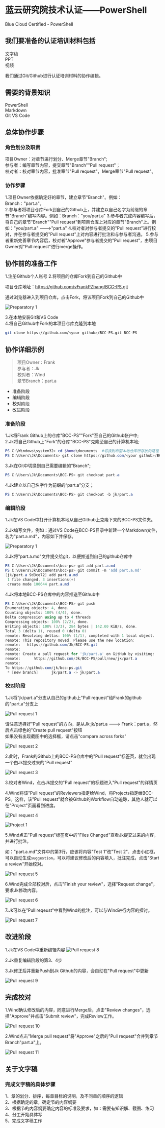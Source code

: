# 蓝云研究院技术认证——PowerShell

Blue Cloud Certified - PowerShell

## 我们要准备的认证培训材料包括

文字稿  
PPT  
视频

我们通过Git/Github进行认证培训材料的协作编辑。

## 需要的背景知识

PowerShell  
Markdown  
Git
VS Code

## 总体协作步骤

### 角色划分及职责

项目Owner：对章节进行划分、Merge章节"Branch";  
参与者：编写章节内容，提交章节"Branch""Pull request"；  
校对者：校对章节内容，批准章节"Pull request"，Merge章节"Pull request"。  

### 协作步骤

1.项目Owner依据确定好的章节，建立章节"Branch"。例如：Branch："part.a"。  
2.参与者将项目仓库Fork到自己的Github上，并建立以自己名字为前缀的章节"Branch"编写内容。例如：Branch："you/part.a"
3.参与者完成内容编写后，将自己的章节"Branch""Pull request"到项目仓库上对应的章节"Branch"上。例如："you/part.a" --->"part.a"
4.校对者对参与者提交的"Pull request"进行校对，并在参与者提交的"Pull request"上对内容进行批注和与参与者沟通。
5.参与者重新完善章节内容后，校对者"Approve"参与者提交的"Pull request"，由项目Owner对"Pull request"进行merge操作。

## 协作前的准备工作
  
1.注册Github个人账号
2.将项目的仓库Fork到自己的Github中  

项目仓库地址：https://github.com/vFrankPZhang/BCC-PS.git

通过浏览器进入到项目仓库，点击Fork，将该项目Fork到自己的Github中

![Preparatory 1](images/readme.preparatory.1.png)

3.在本地安装Git和VS Code  
4.将自己Github中Fork的本项目仓库克隆到本地  

```bash
git clone https://github.com/<your github>/BCC-PS.git BCC-PS
```

## 协作详细示例

> 项目Owner：Frank  
> 参与者：Jk  
> 校对者：Wind  
> 章节Branch：part.a  

* 准备阶段
* 编辑阶段
* 校对阶段
* 改进阶段

### 准备阶段

1.Jk将Frank Github上的仓库"BCC-PS""Fork"至自己的Github帐户中;  
2.Jk将自己Github上"Fork"的仓库"BCC-PS"克隆至自己的计算机本地;

```powershell
PS C:\Windows\system32> cd $home\documents  #切换到希望本地仓库所存放的路径
PS C:\Users\Jk\Documents> git clone https://github.com/<your github>/BCC-PS.git BCC-PS
```

3.Jk在Git中切换到自己需要编辑的"Branch";

```powershell
PS C:\Users\Jk\Documents\BCC-PS> git checkout part.a
```

4.Jk建立以自己名字作为前缀的“part.a”分支；

```powershell
PS C:\Users\Jk\Documents\BCC-PS> git checkout -b jk/part.a
```

### 编辑阶段

1.Jk在VS Code中打开计算机本地从自己Github上克隆下来的BCC-PS文件夹。

2.Jk编写文件，例如：通过VS Code在BCC-PS目录中新建一个Markdown文件，名为"part.a.md"，内容如下并保存。

![Preparatory 1](images/readme.edit.1.png)

3.Jk将"part.a.md"文件提交给git，以便推送到自己的github仓库中

```powershell
PS C:\Users\Jk\Documents\bcc-ps> git add part.a.md
PS C:\Users\Jk\Documents\bcc-ps> git commit -m 'add part.a.md'
[jk/part.a 9d3ce72] add part.a.md
 1 file changed, 3 insertions(+)
 create mode 100644 part.a.md
```

4.Jk将本地BCC-PS仓库中的内容推送至Github中

```powershell
PS C:\Users\Jk\Documents\BCC-PS> git push
Enumerating objects: 4, done.
Counting objects: 100% (4/4), done.
Delta compression using up to 4 threads
Compressing objects: 100% (2/2), done.
Writing objects: 100% (3/3), 284 bytes | 142.00 KiB/s, done.
Total 3 (delta 1), reused 0 (delta 0)
remote: Resolving deltas: 100% (1/1), completed with 1 local object.
remote: This repository moved. Please use the new location:
remote:   https://github.com/Jk/BCC-PS.git
remote:
remote: Create a pull request for 'jk/part.a' on GitHub by visiting:
remote:      https://github.com/Jk/BCC-PS/pull/new/jk/part.a
remote:
To https://github.com/jk/bcc-ps.git
 * [new branch]      jk/part.a -> jk/part.a
```

### 校对阶段

1.Jk将"jk/part.a"分支从自己的github上"Pull request"给Frank的github的"part.a"分支上

![Pull request 1](images/readme.pullrequest.1.png)

请注意选择好"Pull request"的方向，是从Jk:jk/part.a ---> Frank：part.a，然后点击绿色的"Create pull request"按钮  
如果没有出现截图中的选择框，请点击"compare across forks"

![Pull request 2](images/readme.pullrequest.2.png)

2.此时，Frank的Github上的BCC-PS仓库中的"Pull request"标签页，就会出现一个由Jk提交过来的"Pull request"

![Pull request 3](images/readme.pullrequest.3.png)

3.校对者Wind，点击Jk提交的"Pull request"的标题进入"Pull request"的详情页

4.Wind将该"Pull request"的Reviewers指定给Wind，将Projects指定给BCC-PS。这样，该"Pull request"就会被Github的Workflow自动追踪，其他人就可以在"Project"页面看到进度。

![Pull request 4](images/readme.pullrequest.4.png)

![Project 1](images/readme.project.1.png)

5.Wind点击"Pull request"标签页中的"Files Changed"查看Jk提交过来的内容，并进行批注。

如："part.a.md"文件中的第3行，应该将内容"Test 1"改"Test 2"，点击小红框，可以自动生成```suggestion```，可以将建议修改后的内容填入，批注完成，点击"Start a review"开始校对。

![Pull request 5](images/readme.pullrequest.5.png)

6.Wind完成全部校对后，点击"Finish your review"，选择"Request change"，要求Jk修改内容。

![Pull request 6](images/readme.pullrequest.6.png)

7.Jk可以在"Pull reqeust"中看到Wind的批注，可以与Wind进行内容的探讨。

![Pull request 7](images/readme.pullrequest.7.png)

## 改进阶段

1.Jk在VS Code中重新编辑内容
![Pull request 8](images/readme.pullrequest.8.png)

2.Jk重复编辑阶段的第3、4步

3.Jk修正后并重新Push到Jk Github的内容，会自动在"Pull request"中更新

![Pull request 9](images/readme.pullrequest.9.png)

## 完成校对

1.Wind确认修改后的内容，同意进行Merge后，点击"Review changes"，选择"Approve"并点击"Submit review"，完成Review工作。

![Pull request 10](images/readme.pullrequest.10.png)

2.Wind点击"Merge pull request"将"Approve"之后的"Pull request"合并到章节Branch"part.a"上。

![Pull request 11](images/readme.pullrequest.11.png)

## 关于文字稿

### 完成文字稿的具体步骤

1、章的划分、排序，每章目标的说明，及不同章的顺序的逻辑  
2、根据确定的章，确定节的内容纲要  
3、根据节的内容纲要确定内容的标准及要求，如：需要有知识解、截图、练习  
4、分工开始具体写  
5、完成文字稿工作
